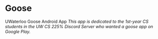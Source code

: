 # Goose
UWaterloo Goose Android App
*This app is dedicated to the 1st-year CS students in the UW CS 225% Discord Server who wanted a goose app on Google Play.*
